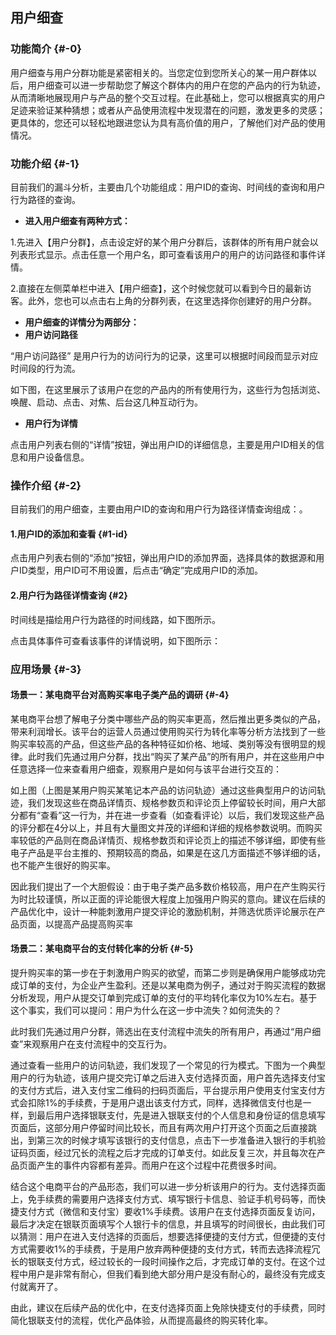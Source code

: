 ## 用户细查

### 功能简介 {#-0}

用户细查与用户分群功能是紧密相关的。当您定位到您所关心的某一用户群体以后，用户细查可以进一步帮助您了解这个群体内的用户在您的产品内的行为轨迹，从而清晰地展现用户与产品的整个交互过程。在此基础上，您可以根据真实的用户足迹来验证某种猜想；或者从产品使用流程中发现潜在的问题，激发更多的灵感；更具体的，您还可以轻松地跟进您认为具有高价值的用户，了解他们对产品的使用情况。

### 功能介绍 {#-1}

目前我们的漏斗分析，主要由几个功能组成：用户ID的查询、时间线的查询和用户行为路径的查询。

*   **进入用户细查有两种方式：**

1.先进入【用户分群】，点击设定好的某个用户分群后，该群体的所有用户就会以列表形式显示。点击任意一个用户名，即可查看该用户的用户的访问路径和事件详情。

2.直接在左侧菜单栏中进入【用户细查】，这个时候您就可以看到今日的最新访客。此外，您也可以点击右上角的分群列表，在这里选择你创建好的用户分群。

*   **用户细查的详情分为两部分：**
*   **用户访问路径**

“用户访问路径” 是用户行为的访问行为的记录，这里可以根据时间段而显示对应时间段的行为流。

如下图，在这里展示了该用户在您的产品内的所有使用行为，这些行为包括浏览、唤醒、启动、点击、对焦、后台这几种互动行为。

*   **用户行为详情**

点击用户列表右侧的“详情”按钮，弹出用户ID的详细信息，主要是用户ID相关的信息和用户设备信息。

### 操作介绍 {#-2}

目前我们的用户细查，主要由用户ID的查询和用户行为路径详情查询组成：。

#### 1.用户ID的添加和查看 {#1-id}

点击用户列表右侧的“添加”按钮，弹出用户ID的添加界面，选择具体的数据源和用户ID类型，用户ID可不用设置，后点击“确定”完成用户ID的添加。

#### 2.用户行为路径详情查询 {#2}

时间线是描绘用户行为路径的时间线路，如下图所示。

点击具体事件可查看该事件的详情说明，如下图所示：

### 应用场景 {#-3}

#### 场景一：某电商平台对高购买率电子类产品的调研 {#-4}

某电商平台想了解电子分类中哪些产品的购买率更高，然后推出更多类似的产品，带来利润增长。该平台的运营人员通过使用购买行为转化率等分析方法找到了一些购买率较高的产品，但这些产品的各种特征如价格、地域、类别等没有很明显的规律。此时我们先通过用户分群，找出“购买了某产品”的所有用户，并在这些用户中任意选择一位来查看用户细查，观察用户是如何与该平台进行交互的：

如上图（上图是某用户购买某笔记本产品的访问轨迹）通过这些典型用户的访问轨迹，我们发现这些在商品详情页、规格参数页和评论页上停留较长时间，用户大部分都有“查看”这一行为，并在进一步查看（如查看评论）以后，我们发现这些产品的评分都在4分以上，并且有大量图文并茂的详细和详细的规格参数说明。而购买率较低的产品则在商品详情页、规格参数页和评论页上的描述不够详细，即使有些电子产品是平台主推的、预期较高的商品，如果是在这几方面描述不够详细的话，也不能产生很好的购买率。

因此我们提出了一个大胆假设：由于电子类产品多数价格较高，用户在产生购买行为时比较谨慎，所以正面的评论能很大程度上加强用户购买的意向。建议在后续的产品优化中，设计一种能刺激用户提交评论的激励机制，并筛选优质评论展示在产品页面，以提高产品提高购买率

#### 场景二：某电商平台的支付转化率的分析 {#-5}

提升购买率的第一步在于刺激用户购买的欲望，而第二步则是确保用户能够成功完成订单的支付，为企业产生盈利。还是以某电商为例子，通过对于购买流程的数据分析发现，用户从提交订单到完成订单的支付的平均转化率仅为10%左右。基于这个事实，我们可以提问：用户为什么在这一步中流失？如何流失的？

此时我们先通过用户分群，筛选出在支付流程中流失的所有用户，再通过“用户细查”来观察用户在支付流程中的交互行为。

通过查看一些用户的访问轨迹，我们发现了一个常见的行为模式。下图为一个典型用户的行为轨迹，该用户提交完订单之后进入支付选择页面，用户首先选择支付宝的支付方式后，进入支付宝二维码的扫码页面后，平台提示用户使用支付宝支付方式会扣除1%的手续费，于是用户退出该支付方式，同样，选择微信支付也是一样，到最后用户选择银联支付，先是进入银联支付的个人信息和身份证的信息填写页面后，这部分用户停留时间比较长，而且有两次用户打开这个页面之后直接跳出，到第三次的时候才填写该银行的支付信息，点击下一步准备进入银行的手机验证码页面，经过冗长的流程之后才完成的订单支付。如此反复三次，并且每次在产品页面产生的事件内容都有差异。而用户在这个过程中花费很多时间。

结合这个电商平台的产品形态，我们可以进一步分析该用户的行为。支付选择页面上，免手续费的需要用户选择支付方式、填写银行卡信息、验证手机号码等，而快捷支付方式（微信和支付宝）要收1%手续费。该用户在支付选择页面反复访问，最后才决定在银联页面填写个人银行卡的信息，并且填写的时间很长，由此我们可以猜测：用户在进入支付选择的页面后，想要选择便捷的支付方式，但便捷的支付方式需要收1%的手续费，于是用户放弃两种便捷的支付方式，转而去选择流程冗长的银联支付方式，经过较长的一段时间操作之后，才完成订单的支付。在这个过程中用户是非常有耐心，但我们看到绝大部分用户是没有耐心的，最终没有完成支付就离开了。

由此，建议在后续产品的优化中，在支付选择页面上免除快捷支付的手续费，同时简化银联支付的流程，优化产品体验，从而提高最终的购买转化率。